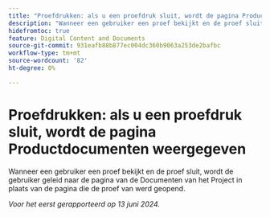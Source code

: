```yaml
---
title: "Proefdrukken: als u een proefdruk sluit, wordt de pagina Productdocumenten weergegeven"
description: "Wanneer een gebruiker een proef bekijkt en de proef sluit, wordt de gebruiker geleid naar de pagina van de Documenten van het Project in plaats van de pagina die de proef van werd geopend."
hidefromtoc: true
feature: Digital Content and Documents
source-git-commit: 931eafb88b877ec004dc360b9063a253de2bafbc
workflow-type: tm+mt
source-wordcount: '82'
ht-degree: 0%

---
```



# Proefdrukken: als u een proefdruk sluit, wordt de pagina Productdocumenten weergegeven

Wanneer een gebruiker een proef bekijkt en de proef sluit, wordt de gebruiker geleid naar de pagina van de Documenten van het Project in plaats van de pagina die de proef van werd geopend.

_Voor het eerst gerapporteerd op 13 juni 2024._
